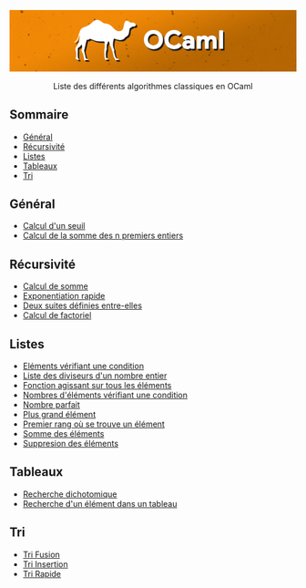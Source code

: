 <p align="center">
  <a href="https://raw.githubusercontent.com/QuentinPTT/OCaml-Algorithmes/main/img/OCaml.jpg">
    <img src="https://raw.githubusercontent.com/QuentinPTT/OCaml-Algorithmes/main/img/OCaml.jpg" alt="Logo">
  </a>
  <p align="center">
    Liste des différents algorithmes classiques en OCaml
  </p>
</p>

## Sommaire
* [Général](#général)
* [Récursivité](#récursivité)
* [Listes](#listes)
* [Tableaux](#tableaux)
* [Tri](#tri)

## Général
<ul>
  <li><a href="https://github.com/QuentinPTT/OCaml-Algorithmes/blob/main/01_G%C3%A9n%C3%A9ral/seuil.ml">Calcul d'un seuil</a></li>
  <li><a href="https://github.com/QuentinPTT/OCaml-Algorithmes/blob/main/01_G%C3%A9n%C3%A9ral/sommeNPremiersEntiers.ml">Calcul de la somme des n premiers entiers</a></li>
</ul>

## Récursivité
<ul>
  <li><a href="https://github.com/QuentinPTT/OCaml-Algorithmes/blob/main/02_R%C3%A9cursivit%C3%A9/calculSomme.ml">Calcul de somme</a></li>
  <li><a href="https://github.com/QuentinPTT/OCaml-Algorithmes/blob/main/02_R%C3%A9cursivit%C3%A9/exponentiationRapide.ml">Exponentiation rapide</a></li>
  <li><a href="https://github.com/QuentinPTT/OCaml-Algorithmes/blob/main/02_R%C3%A9cursivit%C3%A9/suitesDefinies.ml">Deux suites définies entre-elles</a></li>
  <li><a href="https://github.com/QuentinPTT/OCaml-Algorithmes/blob/main/02_R%C3%A9cursivit%C3%A9/factoriel.ml">Calcul de factoriel</a></li>
</ul>

## Listes
<ul>
  <li><a href="https://github.com/QuentinPTT/OCaml-Algorithmes/blob/main/03_Listes/ElementsCondition.ml">Eléments vérifiant une condition</a></li>
  <li><a href="https://github.com/QuentinPTT/OCaml-Algorithmes/blob/main/03_Listes/diviseursEntiers.ml">Liste des diviseurs d'un nombre entier</a></li>
  <li><a href="https://github.com/QuentinPTT/OCaml-Algorithmes/blob/main/03_Listes/mapListe.ml">Fonction agissant sur tous les éléments</a></li>
  <li><a href="https://github.com/QuentinPTT/OCaml-Algorithmes/blob/main/03_Listes/nombreElementsCondition.ml">Nombres d'éléments vérifiant une condition</a></li>
  <li><a href="https://github.com/QuentinPTT/OCaml-Algorithmes/blob/main/03_Listes/nombreParfait.ml">Nombre parfait</a></li>
  <li><a href="https://github.com/QuentinPTT/OCaml-Algorithmes/blob/main/03_Listes/plusGrandElement.ml">Plus grand élément</a></li>
  <li><a href="https://github.com/QuentinPTT/OCaml-Algorithmes/blob/main/03_Listes/rangNombre.ml">Premier rang où se trouve un élément</a></li>
  <li><a href="https://github.com/QuentinPTT/OCaml-Algorithmes/blob/main/03_Listes/sommeElements.ml">Somme des éléments</a></li>
  <li><a href="https://github.com/QuentinPTT/OCaml-Algorithmes/blob/main/03_Listes/suppressionElement.ml">Suppresion des éléments</a></li>
</ul>

## Tableaux
<ul>
  <li><a href="https://github.com/QuentinPTT/OCaml-Algorithmes/blob/main/04_Tableaux/rechercheDichotomique.ml">Recherche dichotomique</a></li>
  <li><a href="https://github.com/QuentinPTT/OCaml-Algorithmes/blob/main/04_Tableaux/rechercheElement.ml">Recherche d'un élément dans un tableau</a></li>
</ul>


## Tri
<ul>
  <li><a href="https://github.com/QuentinPTT/OCaml-Algorithmes/blob/main/05_Tri/triFusion.ml">Tri Fusion</a></li>
  <li><a href="https://github.com/QuentinPTT/OCaml-Algorithmes/blob/main/05_Tri/triInsertion.ml">Tri Insertion</a></li>
  <li><a href="https://github.com/QuentinPTT/OCaml-Algorithmes/blob/main/05_Tri/tripRapide.ml">Tri Rapide</a></li>
</ul>
